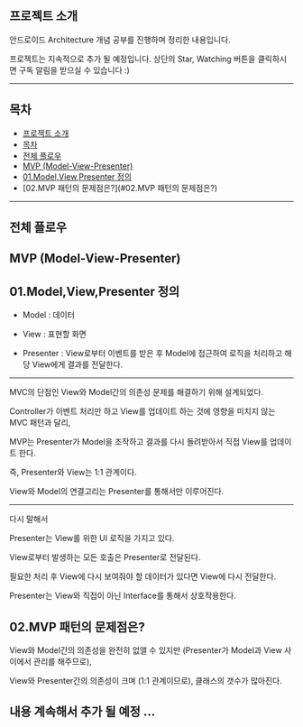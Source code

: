 **프로젝트 소개**
-------

안드로이드 Architecture 개념 공부를 진행하며 정리한 내용입니다.

프로젝트는 지속적으로 추가 될 예정입니다. 상단의 Star, Watching 버튼을 클릭하시면 구독 알림을 받으실 수 있습니다 :)


----------


**목차**
--

 - [프로젝트 소개](#프로젝트-소개)
 - [목차](#목차)
 - [전체 플로우](#전체-플로우)
  - [MVP (Model-View-Presenter)](#MVC-(Model-View-Presenter))
   - [01.Model,View,Presenter 정의](#01.Model,View,Presenter-정의)
   - [02.MVP 패턴의 문제점은?](#02.MVP 패턴의 문제점은?)
  
----------

**전체 플로우**
----------

**MVP (Model-View-Presenter)**
------

**01.Model,View,Presenter 정의**
------
* Model : 데이터

* View  : 표현할 화면

* Presenter : View로부터 이벤트를 받은 후 Model에 접근하여 로직을 처리하고 해당 View에게 결과를 전달한다.
             

------------------------------------------------------- 

MVC의 단점인 View와 Model간의 의존성 문제를 해결하기 위해 설계되었다.

Controller가 이벤트 처리만 하고 View를 업데이트 하는 것에 영향을 미치지 않는 MVC 패턴과 달리,

MVP는 Presenter가 Model을 조작하고 결과를 다시 돌려받아서 직접 View를 업데이트 한다.

즉, Presenter와 View는 1:1 관계이다.

View와 Model의 연결고리는 Presenter를 통해서만 이루어진다.

------------------------------------------------------- 

다시 말해서 

Presenter는 View를 위한 UI 로직을 가지고 있다.

View로부터 발생하는 모든 호출은 Presenter로 전달된다.

필요한 처리 후 View에 다시 보여줘야 할 데이터가 있다면 View에 다시 전달한다.


Presenter는 View와 직접이 아닌 Interface를 통해서 상호작용한다.

 
**02.MVP 패턴의 문제점은?**
------
View와 Model간의 의존성을 완전히 없앨 수 있지만 (Presenter가 Model과 View 사이에서 관리를 해주므로),

View와 Presenter간의 의존성이 크며 (1:1 관계이므로), 클래스의 갯수가 많아진다.





 

**내용 계속해서 추가 될 예정 ...**
------
